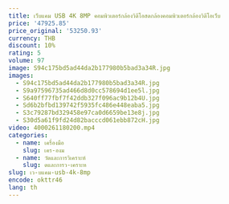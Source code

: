 ```yaml
---
title: เว็บแคม USB 4K 8MP คอมพิวเตอร์กล้องวิดีโอสดกล้องคอมพิวเตอร์กล้องวิดีโอเว็บ
price: '47925.85'
price_original: '53250.93'
currency: THB
discount: 10%
rating: 5
volume: 97
image: S94c175bd5ad44da2b177980b5bad3a34R.jpg
images:
  - S94c175bd5ad44da2b177980b5bad3a34R.jpg
  - S9a97596735ad466d8d0cc578694d1ee5l.jpg
  - S640ff77fbf7f42ddb327f096ac9b12b4U.jpg
  - Sd6b2bfbd139742f5935fc486e448eaba5.jpg
  - S3c79287bd329458e97ca0d6659be13e8j.jpg
  - S30d5a61f9fd24d82bacccd061ebb872cH.jpg
video: 4000261180200.mp4
categories:
  - name: เครื่องมือ
    slug: เคร-องม
  - name: วัดและการวิเคราะห์
    slug: ดและการว-เคราะห
slug: เว-บแคม-usb-4k-8mp
encode: okttr46
lang: th
---
```

  
